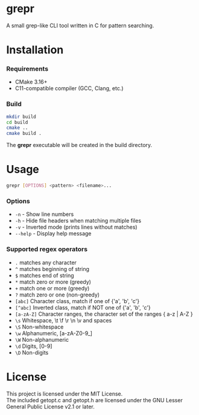 # grepr
A small grep-like CLI tool written in C for pattern searching.

# Installation

### Requirements

- CMake 3.16+
- C11-compatible compiler (GCC, Clang, etc.)

### Build

```bash
mkdir build
cd build
cmake ..
cmake build .
```

The **grepr** executable will be created in the build directory.

# Usage

```bash
grepr [OPTIONS] <pattern> <filename>...
```
### Options
- `-n` - Show line numbers 
- `-h` - Hide file headers when matching multiple files 
- `-v` - Inverted mode (prints lines without matches) 
- `--help` - Display help message

### Supported regex operators

- `.` matches any character
- `^` matches beginning of string
- `$` matches end of string
- `*` match zero or more (greedy)
- `+` match one or more (greedy)
- `?` match zero or one (non-greedy)
- `[abc]` Character class, match if one of {'a', 'b', 'c'}
- `[^abc]` Inverted class, match if NOT one of {'a', 'b', 'c'}
- `[a-zA-Z]` Character ranges, the character set of the ranges { a-z | A-Z }
- `\s` Whitespace, \t \f \r \n \v and spaces
- `\S` Non-whitespace
- `\w` Alphanumeric, [a-zA-Z0-9_]
- `\W` Non-alphanumeric
- `\d` Digits, [0-9]
- `\D` Non-digits

# License
This project is licensed under the MIT License. \
The included getopt.c and getopt.h are licensed under the GNU Lesser General Public License v2.1 or later.